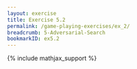 ```yaml
---
layout: exercise
title: Exercise 5.2
permalink: /game-playing-exercises/ex_2/
breadcrumb: 5-Adversarial-Search
bookmarkID: ex5.2
---
```


{% include mathjax_support %}
